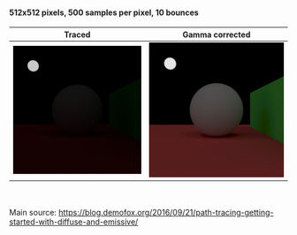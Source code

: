 #### 512x512 pixels, 500 samples per pixel, 10 bounces
| Traced     | Gamma corrected     |
|------------|-------------|
|  <img src="https://raw.githubusercontent.com/GeorgeII/path-tracer/master/images/scene.bmp" />  | <img src="https://raw.githubusercontent.com/GeorgeII/path-tracer/master/images/500samples-0.454gamma.png" />	|  

\
\
Main source:
https://blog.demofox.org/2016/09/21/path-tracing-getting-started-with-diffuse-and-emissive/

